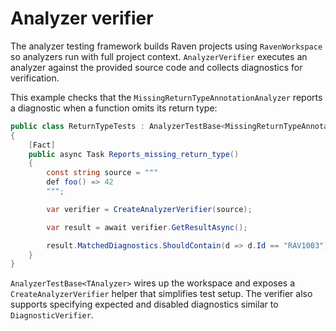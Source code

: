 # Analyzer verifier

The analyzer testing framework builds Raven projects using `RavenWorkspace` so analyzers run
with full project context. `AnalyzerVerifier` executes an analyzer against the provided
source code and collects diagnostics for verification.

This example checks that the `MissingReturnTypeAnnotationAnalyzer` reports a diagnostic when a
function omits its return type:

```csharp
public class ReturnTypeTests : AnalyzerTestBase<MissingReturnTypeAnnotationAnalyzer>
{
    [Fact]
    public async Task Reports_missing_return_type()
    {
        const string source = """
        def foo() => 42
        """;

        var verifier = CreateAnalyzerVerifier(source);

        var result = await verifier.GetResultAsync();

        result.MatchedDiagnostics.ShouldContain(d => d.Id == "RAV1003");
    }
}
```

`AnalyzerTestBase<TAnalyzer>` wires up the workspace and exposes a `CreateAnalyzerVerifier`
helper that simplifies test setup. The verifier also supports specifying expected and disabled
diagnostics similar to `DiagnosticVerifier`.
